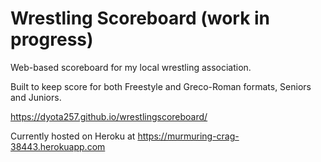# Wrestling Scoreboard (work in progress)
Web-based scoreboard for my local wrestling association. 

Built to keep score for both Freestyle and Greco-Roman formats, Seniors and Juniors. 

https://dyota257.github.io/wrestlingscoreboard/

Currently hosted on Heroku at
https://murmuring-crag-38443.herokuapp.com
